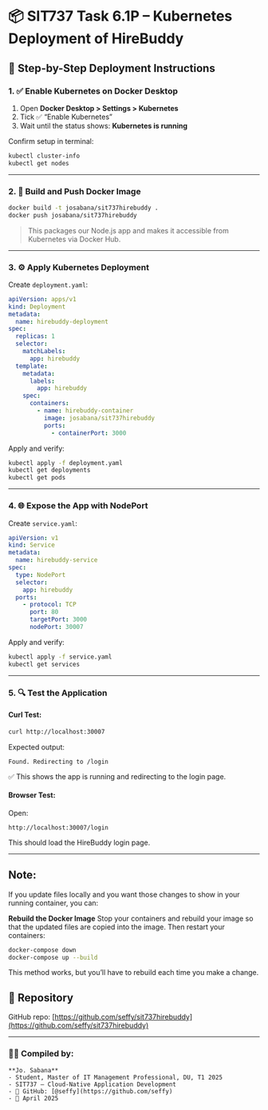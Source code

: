 # 📦 SIT737 Task 6.1P – Kubernetes Deployment of HireBuddy

## 🚀 Step-by-Step Deployment Instructions

### 1. ✅ Enable Kubernetes on Docker Desktop

1. Open **Docker Desktop > Settings > Kubernetes**
2. Tick ✅ “Enable Kubernetes”
3. Wait until the status shows: **Kubernetes is running**

Confirm setup in terminal:
```bash
kubectl cluster-info
kubectl get nodes
```

---

### 2. 🐳 Build and Push Docker Image

```bash
docker build -t josabana/sit737hirebuddy .
docker push josabana/sit737hirebuddy
```

> This packages our Node.js app and makes it accessible from Kubernetes via Docker Hub.

---

### 3. ⚙️ Apply Kubernetes Deployment

Create `deployment.yaml`:
```yaml
apiVersion: apps/v1
kind: Deployment
metadata:
  name: hirebuddy-deployment
spec:
  replicas: 1
  selector:
    matchLabels:
      app: hirebuddy
  template:
    metadata:
      labels:
        app: hirebuddy
    spec:
      containers:
        - name: hirebuddy-container
          image: josabana/sit737hirebuddy
          ports:
            - containerPort: 3000
```

Apply and verify:
```bash
kubectl apply -f deployment.yaml
kubectl get deployments
kubectl get pods
```

---

### 4. 🌐 Expose the App with NodePort

Create `service.yaml`:
```yaml
apiVersion: v1
kind: Service
metadata:
  name: hirebuddy-service
spec:
  type: NodePort
  selector:
    app: hirebuddy
  ports:
    - protocol: TCP
      port: 80
      targetPort: 3000
      nodePort: 30007
```

Apply and verify:
```bash
kubectl apply -f service.yaml
kubectl get services
```

---

### 5. 🔍 Test the Application

#### Curl Test:
```bash
curl http://localhost:30007
```

Expected output:
```
Found. Redirecting to /login
```

✅ This shows the app is running and redirecting to the login page.

#### Browser Test:
Open:
```
http://localhost:30007/login
```

This should load the HireBuddy login page.

---




## Note:

If you update files locally and you want those changes to show in your running container, you can: 

**Rebuild the Docker Image**
Stop your containers and rebuild your image so that the updated files are copied into the image. Then restart your containers:

```bash 
docker-compose down
docker-compose up --build

```
This method works, but you’ll have to rebuild each time you make a change.







## 🔗 Repository

GitHub repo: [https://github.com/seffy/sit737hirebuddy](https://github.com/seffy/sit737hirebuddy)


---
### 👨‍💻 Compiled by:
```
**Jo. Sabana**  
- Student, Master of IT Management Professional, DU, T1 2025
- SIT737 – Cloud-Native Application Development  
- 🔗 GitHub: [@seffy](https://github.com/seffy)
- 📅 April 2025
```